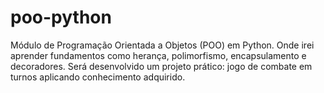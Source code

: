 # poo-python
Módulo de Programação Orientada a Objetos (POO) em Python. Onde irei aprender fundamentos como herança, polimorfismo, encapsulamento e decoradores. Será desenvolvido um projeto prático: jogo de combate em turnos aplicando conhecimento adquirido.

